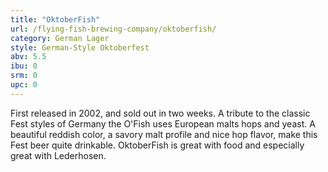```yaml
---
title: "OktoberFish"
url: /flying-fish-brewing-company/oktoberfish/
category: German Lager
style: German-Style Oktoberfest
abv: 5.5
ibu: 0
srm: 0
upc: 0
---
```

First released in 2002, and sold out in two weeks. A tribute to the classic Fest styles of Germany the O'Fish uses European malts hops and yeast. A beautiful reddish color, a savory malt profile and nice hop flavor, make this Fest beer quite drinkable. OktoberFish is great with food and especially great with Lederhosen.
